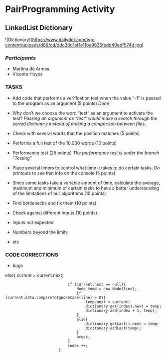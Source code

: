# PairProgramming Activity

## LinkedList Dictionary
!(Dictionary)[https://www.dailydot.com/wp-content/uploads/d89/cd/ddc38d1af1e11ba9835fedd40edf574d.jpg]

### _Participants_

- Martina de Armas
- Vicente Hoyos

### TASKS

- Add code that performs a verification test when the value “-1” is passed to the program as an argument
(5 points)
_Done_

- Why don’t we choose the word “test” as an argument to activate the test?
_Passing an argument as "test" would make a search through the sorted dictionary instead of making a comparison between files._

- Check with several words that the position matches (5 points)
- Performs a full test of the 10,000 words (10 points)
- Performance test (25 points) _The performance test is under the branch "Testing"_
- Place several timers to control what time it takes to do certain tasks. Do printouts to see that info on the
console (5 points)
- Since some tasks take a variable amount of time, calculate the average, maximum and minimum of
certain tasks to have a better understanding of the limitations of our algorithms (10 points)
- Find bottlenecks and fix them (10 points)
- Check against different inputs (10 points)
- Inputs not expected
- Numbers beyond the limits
- etc

### CODE CORRECTIONS

- *bugs*

else{
                                current = current.next;    
                                
                                if (current.next == null){
                                    Node temp = new Node(line);
                                    if (current.data.compareToIgnoreCase(line) > 0){
                                        temp.next = current;
                                        dictionary.get(index).next = temp;
                                        dictionary.add(index + 1, temp);
                                    }
                                    else{
                                        dictionary.getLast().next = temp;
                                        dictionary.addLast(temp);                         
                                    }
                                    break;
                                }
                                index ++;
                            }
